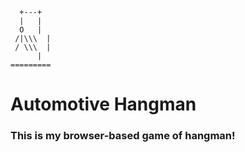       +---+
      |   |
      O   |
     /|\\\  |
     / \\\  |
          |
    =========



# Automotive Hangman



### This is my browser-based game of hangman! 

